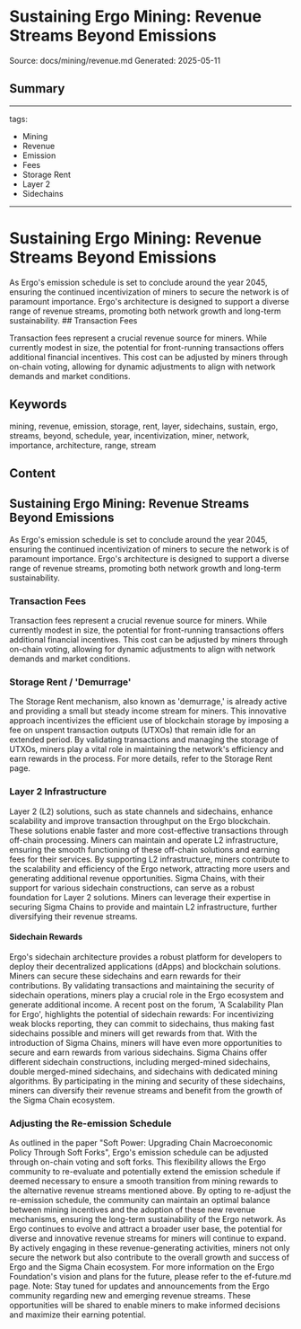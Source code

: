 # Sustaining Ergo Mining: Revenue Streams Beyond Emissions
Source: docs/mining/revenue.md
Generated: 2025-05-11

## Summary
---
tags:
  - Mining
  - Revenue
  - Emission
  - Fees
  - Storage Rent
  - Layer 2
  - Sidechains
---

# Sustaining Ergo Mining: Revenue Streams Beyond Emissions

As Ergo's emission schedule is set to conclude around the year 2045, ensuring the continued incentivization of miners to secure the network is of paramount importance. Ergo's architecture is designed to support a diverse range of revenue streams, promoting both network growth and long-term sustainability. ## Transaction Fees

Transaction fees represent a crucial revenue source for miners. While currently modest in size, the potential for front-running transactions offers additional financial incentives. This cost can be adjusted by miners through on-chain voting, allowing for dynamic adjustments to align with network demands and market conditions.

## Keywords
mining, revenue, emission, storage, rent, layer, sidechains, sustain, ergo, streams, beyond, schedule, year, incentivization, miner, network, importance, architecture, range, stream

## Content
## Sustaining Ergo Mining: Revenue Streams Beyond Emissions
As Ergo's emission schedule is set to conclude around the year 2045, ensuring the continued incentivization of miners to secure the network is of paramount importance. Ergo's architecture is designed to support a diverse range of revenue streams, promoting both network growth and long-term sustainability.

### Transaction Fees
Transaction fees represent a crucial revenue source for miners. While currently modest in size, the potential for front-running transactions offers additional financial incentives. This cost can be adjusted by miners through on-chain voting, allowing for dynamic adjustments to align with network demands and market conditions.

### Storage Rent / 'Demurrage'
The Storage Rent mechanism, also known as 'demurrage,' is already active and providing a small but steady income stream for miners. This innovative approach incentivizes the efficient use of blockchain storage by imposing a fee on unspent transaction outputs (UTXOs) that remain idle for an extended period. By validating transactions and managing the storage of UTXOs, miners play a vital role in maintaining the network's efficiency and earn rewards in the process. For more details, refer to the Storage Rent page.

### Layer 2 Infrastructure
Layer 2 (L2) solutions, such as state channels and sidechains, enhance scalability and improve transaction throughput on the Ergo blockchain. These solutions enable faster and more cost-effective transactions through off-chain processing. Miners can maintain and operate L2 infrastructure, ensuring the smooth functioning of these off-chain solutions and earning fees for their services. By supporting L2 infrastructure, miners contribute to the scalability and efficiency of the Ergo network, attracting more users and generating additional revenue opportunities.
Sigma Chains, with their support for various sidechain constructions, can serve as a robust foundation for Layer 2 solutions. Miners can leverage their expertise in securing Sigma Chains to provide and maintain L2 infrastructure, further diversifying their revenue streams.

#### Sidechain Rewards
Ergo's sidechain architecture provides a robust platform for developers to deploy their decentralized applications (dApps) and blockchain solutions. Miners can secure these sidechains and earn rewards for their contributions. By validating transactions and maintaining the security of sidechain operations, miners play a crucial role in the Ergo ecosystem and generate additional income.
A recent post on the forum, 'A Scalability Plan for Ergo', highlights the potential of sidechain rewards:
For incentivizing weak blocks reporting, they can commit to sidechains, thus making fast sidechains possible and miners will get rewards from that.
With the introduction of Sigma Chains, miners will have even more opportunities to secure and earn rewards from various sidechains. Sigma Chains offer different sidechain constructions, including merged-mined sidechains, double merged-mined sidechains, and sidechains with dedicated mining algorithms. By participating in the mining and security of these sidechains, miners can diversify their revenue streams and benefit from the growth of the Sigma Chain ecosystem.

### Adjusting the Re-emission Schedule
As outlined in the paper "Soft Power: Upgrading Chain Macroeconomic Policy Through Soft Forks", Ergo's emission schedule can be adjusted through on-chain voting and soft forks. This flexibility allows the Ergo community to re-evaluate and potentially extend the emission schedule if deemed necessary to ensure a smooth transition from mining rewards to the alternative revenue streams mentioned above. By opting to re-adjust the re-emission schedule, the community can maintain an optimal balance between mining incentives and the adoption of these new revenue mechanisms, ensuring the long-term sustainability of the Ergo network.
As Ergo continues to evolve and attract a broader user base, the potential for diverse and innovative revenue streams for miners will continue to expand. By actively engaging in these revenue-generating activities, miners not only secure the network but also contribute to the overall growth and success of Ergo and the Sigma Chain ecosystem. For more information on the Ergo Foundation's vision and plans for the future, please refer to the ef-future.md page.
Note: Stay tuned for updates and announcements from the Ergo community regarding new and emerging revenue streams. These opportunities will be shared to enable miners to make informed decisions and maximize their earning potential.
